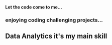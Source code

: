 #### Let the code come to me...
### enjoying coding challenging projects...
## Data Analytics it's my main skill

<!---
# I want to be part of awesome projects in the future
--->
